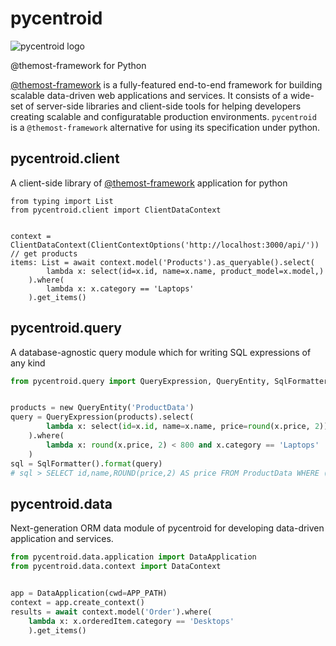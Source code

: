
# pycentroid

![pycentroid logo](https://avatars.githubusercontent.com/u/131147072?s=200&v=4)

@themost-framework for Python

[@themost-framework](https://github.com/themost-framework) is a fully-featured end-to-end framework for building scalable data-driven web applications and services. It consists of a wide-set of server-side libraries and client-side tools for helping developers creating scalable and configuratable production environments. `pycentroid` is a `@themost-framework` alternative for using its specification under python.

## pycentroid.client

A client-side library of [@themost-framework](https://github.com/themost-framework) application for python

```
from typing import List
from pycentroid.client import ClientDataContext


context = ClientDataContext(ClientContextOptions('http://localhost:3000/api/'))
// get products
items: List = await context.model('Products').as_queryable().select(
        lambda x: select(id=x.id, name=x.name, product_model=x.model,)
    ).where(
        lambda x: x.category == 'Laptops'
    ).get_items()
```

## pycentroid.query

A database-agnostic query module which for writing SQL expressions of any kind

```python
from pycentroid.query import QueryExpression, QueryEntity, SqlFormatter


products = new QueryEntity('ProductData')
query = QueryExpression(products).select(
        lambda x: select(id=x.id, name=x.name, price=round(x.price, 2))
    ).where(
        lambda x: round(x.price, 2) < 800 and x.category == 'Laptops'
    )
sql = SqlFormatter().format(query)
# sql > SELECT id,name,ROUND(price,2) AS price FROM ProductData WHERE ((ROUND(price,2)<800) AND (category='Laptops'))
```

## pycentroid.data

Next-generation ORM data module of pycentroid for developing data-driven application and services.

```python
from pycentroid.data.application import DataApplication
from pycentroid.data.context import DataContext


app = DataApplication(cwd=APP_PATH)
context = app.create_context()
results = await context.model('Order').where(
    lambda x: x.orderedItem.category == 'Desktops'
    ).get_items()
```


